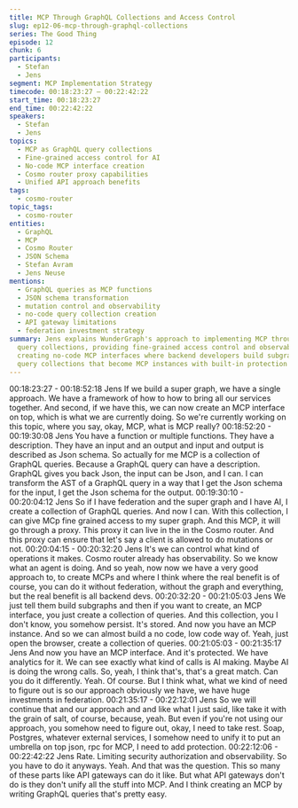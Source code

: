 ```yaml
---
title: MCP Through GraphQL Collections and Access Control
slug: ep12-06-mcp-through-graphql-collections
series: The Good Thing
episode: 12
chunk: 6
participants:
  - Stefan
  - Jens
segment: MCP Implementation Strategy
timecode: 00:18:23:27 – 00:22:42:22
start_time: 00:18:23:27
end_time: 00:22:42:22
speakers:
  - Stefan
  - Jens
topics:
  - MCP as GraphQL query collections
  - Fine-grained access control for AI
  - No-code MCP interface creation
  - Cosmo router proxy capabilities
  - Unified API approach benefits
tags:
  - cosmo-router
topic_tags:
  - cosmo-router
entities:
  - GraphQL
  - MCP
  - Cosmo Router
  - JSON Schema
  - Stefan Avram
  - Jens Neuse
mentions:
  - GraphQL queries as MCP functions
  - JSON schema transformation
  - mutation control and observability
  - no-code query collection creation
  - API gateway limitations
  - federation investment strategy
summary: Jens explains WunderGraph's approach to implementing MCP through GraphQL
  query collections, providing fine-grained access control and observability. He describes
  creating no-code MCP interfaces where backend developers build subgraphs and create
  query collections that become MCP instances with built-in protection and analytics.
---
```


00:18:23:27 - 00:18:52:18
Jens
If we build a super graph, we have a single approach. We have a framework of how to how to
bring all our services together. And second, if we have this, we can now create an MCP
interface on top, which is what we are currently doing. So we're currently working on this topic,
where you say, okay, MCP, what is MCP really?
00:18:52:20 - 00:19:30:08
Jens
You have a function or multiple functions. They have a description. They have an input and an
output and input and output is described as Json schema. So actually for me MCP is a
collection of GraphQL queries. Because a GraphQL query can have a description. GraphQL
gives you back Json, the input can be Json, and I can. I can transform the AST of a GraphQL
query in a way that I get the Json schema for the input, I get the Json schema for the output.
00:19:30:10 - 00:20:04:12
Jens
So if I have federation and the super graph and I have AI, I create a collection of GraphQL
queries. And now I can. With this collection, I can give MCp fine grained access to my super
graph. And this MCP, it will go through a proxy. This proxy it can live in the in the Cosmo router.
And this proxy can ensure that let's say a client is allowed to do mutations or not.
00:20:04:15 - 00:20:32:20
Jens
It's we can control what kind of operations it makes. Cosmo router already has observability. So
we know what an agent is doing. And so yeah, now now we have a very good approach to, to
create MCPs and where I think where the real benefit is of course, you can do it without
federation, without the graph and everything, but the real benefit is all backend devs.
00:20:32:20 - 00:21:05:03
Jens
We just tell them build subgraphs and then if you want to create, an MCP interface, you just
create a collection of queries. And this collection, you I don't know, you somehow persist. It's
stored. And now you have an MCP instance. And so we can almost build a no code, low code
way of. Yeah, just open the browser, create a collection of queries.
00:21:05:03 - 00:21:35:17
Jens
And now you have an MCP interface. And it's protected. We have analytics for it. We can see
exactly what kind of calls is AI making. Maybe AI is doing the wrong calls. So, yeah, I think
that's, that's a great match. Can you do it differently. Yeah. Of course. But I think what, what we
kind of need to figure out is so our approach obviously we have, we have huge investments in
federation.
00:21:35:17 - 00:22:12:01
Jens
So we will continue that and our approach and and like what I just said, like take it with the grain
of salt, of course, because, yeah. But even if you're not using our approach, you somehow need
to figure out, okay, I need to take rest. Soap, Postgres, whatever external services, I somehow
need to unify it to put an umbrella on top json, rpc for MCP, I need to add protection.
00:22:12:06 - 00:22:42:22
Jens
Rate. Limiting security authorization and observability. So you have to do it anyways. Yeah. And
that was the question. This so many of these parts like API gateways can do it like. But what API
gateways don't do is they don't unify all the stuff into MCP. And I think creating an MCP by
writing GraphQL queries that's pretty easy.